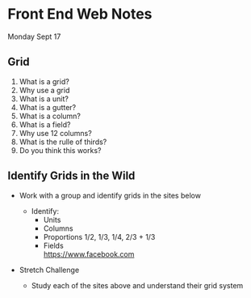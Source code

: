 # Front End Web Notes

Monday Sept 17

## Grid
1. What is a grid?
1. Why use a grid
1. What is a unit? 
1. What is a gutter? 
1. What is a column?
1. What is a field?
1. Why use 12 columns?
1. What is the rulle of thirds?
1. Do you think this works?

## Identify Grids in the Wild
* Work with a group and identify grids in the sites below
	* Identify:
		* Units
		* Columns
		* Proportions 1/2, 1/3, 1/4, 2/3 + 1/3
		* Fields <br>
https://www.facebook.com

* Stretch Challenge
	* Study each of the sites above and understand their grid system